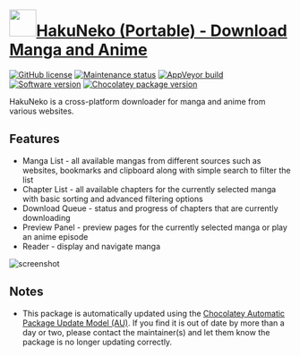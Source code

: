 # [<img src="https://cdn.jsdelivr.net/gh/dgalbraith/chocolatey-packages@4c651ae6f23cfc1b5703782011a8a78fe0ff17c7/icons/haku-neko.png" width="48" height="48"/>HakuNeko (Portable) - Download Manga and Anime](<https://chocolatey.org/packages/haku-neko.portable>)

[![GitHub license](https://img.shields.io/github/license/manga-download/hakuneko)](https://github.com/manga-download/hakuneko/blob/master/UNLICENSE)
[![Maintenance status](https://img.shields.io/badge/maintained%3F-yes-green.svg)](https://github.com/dgalbraith/chocolatey-packages/graphs/commit-activity)
[![AppVeyor build](https://img.shields.io/appveyor/ci/dgalbraith/chocolatey-packages)](https://ci.appveyor.com/project/dgalbraith/chocolatey-packages)
[![Software version](https://img.shields.io/badge/version-6.1.7-blue)](https://github.com/manga-download/hakuneko/releases/tag/v6.1.7)
[![Chocolatey package version](https://img.shields.io/chocolatey/v/haku-neko.portable?label=Chocolatey)](https://chocolatey.org/packages/haku-neko.portable)

HakuNeko is a cross-platform downloader for manga and anime from various websites.

## Features

* Manga List - all available mangas from different sources such as websites, bookmarks and clipboard along with simple search to filter the list
* Chapter List - all available chapters for the currently selected manga with basic sorting and advanced filtering options
* Download Queue - status and progress of chapters that are currently downloading
* Preview Panel - preview pages for the currently selected manga or play an anime episode
* Reader - display and navigate manga

![screenshot](https://cdn.jsdelivr.net/gh/dgalbraith/chocolatey-packages@4c651ae6f23cfc1b5703782011a8a78fe0ff17c7/automatic/haku-neko.portable/screenshot.png)

## Notes

* This package is automatically updated using the [Chocolatey Automatic Package Update Model (AU)](https://github.com/majkinetor/au/blob/master/README.md).
  If you find it is out of date by more than a day or two, please contact the maintainer(s) and let them know the package is no longer updating correctly.
